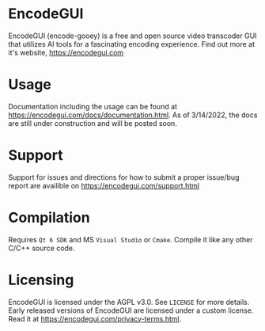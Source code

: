 # EncodeGUI
[egui]: https://github.com/DaGooseYT/EncodeGUI/blob/main/assets/gui.png "EncodeGUI"

EncodeGUI (encode-gooey) is a free and open source video transcoder GUI that utilizes AI tools for a fascinating encoding experience. Find out more at it's website, https://encodegui.com

# Usage
Documentation including the usage can be found at https://encodegui.com/docs/documentation.html. As of 3/14/2022, the docs are still under construction and will be posted soon. 

# Support
Support for issues and directions for how to submit a proper issue/bug report are availible on https://encodegui.com/support.html

# Compilation
Requires `Qt 6 SDK` and MS `Visual Studio` or `Cmake`.
Compile it like any other C/C++ source code.

# Licensing
EncodeGUI is licensed under the AGPL v3.0. See `LICENSE` for more details. Early released versions of EncodeGUI are licensed under a custom license. Read it at https://encodegui.com/privacy-terms.html.
